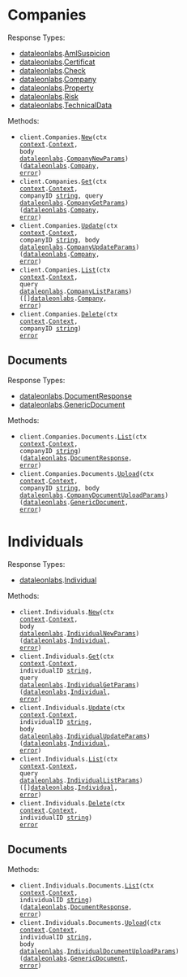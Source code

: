 # Companies

Response Types:

- <a href="https://pkg.go.dev/github.com/dataleonlabs/dataleonlabs-go">dataleonlabs</a>.<a href="https://pkg.go.dev/github.com/dataleonlabs/dataleonlabs-go#AmlSuspicion">AmlSuspicion</a>
- <a href="https://pkg.go.dev/github.com/dataleonlabs/dataleonlabs-go">dataleonlabs</a>.<a href="https://pkg.go.dev/github.com/dataleonlabs/dataleonlabs-go#Certificat">Certificat</a>
- <a href="https://pkg.go.dev/github.com/dataleonlabs/dataleonlabs-go">dataleonlabs</a>.<a href="https://pkg.go.dev/github.com/dataleonlabs/dataleonlabs-go#Check">Check</a>
- <a href="https://pkg.go.dev/github.com/dataleonlabs/dataleonlabs-go">dataleonlabs</a>.<a href="https://pkg.go.dev/github.com/dataleonlabs/dataleonlabs-go#Company">Company</a>
- <a href="https://pkg.go.dev/github.com/dataleonlabs/dataleonlabs-go">dataleonlabs</a>.<a href="https://pkg.go.dev/github.com/dataleonlabs/dataleonlabs-go#Property">Property</a>
- <a href="https://pkg.go.dev/github.com/dataleonlabs/dataleonlabs-go">dataleonlabs</a>.<a href="https://pkg.go.dev/github.com/dataleonlabs/dataleonlabs-go#Risk">Risk</a>
- <a href="https://pkg.go.dev/github.com/dataleonlabs/dataleonlabs-go">dataleonlabs</a>.<a href="https://pkg.go.dev/github.com/dataleonlabs/dataleonlabs-go#TechnicalData">TechnicalData</a>

Methods:

- <code title="post /companies">client.Companies.<a href="https://pkg.go.dev/github.com/dataleonlabs/dataleonlabs-go#CompanyService.New">New</a>(ctx <a href="https://pkg.go.dev/context">context</a>.<a href="https://pkg.go.dev/context#Context">Context</a>, body <a href="https://pkg.go.dev/github.com/dataleonlabs/dataleonlabs-go">dataleonlabs</a>.<a href="https://pkg.go.dev/github.com/dataleonlabs/dataleonlabs-go#CompanyNewParams">CompanyNewParams</a>) (<a href="https://pkg.go.dev/github.com/dataleonlabs/dataleonlabs-go">dataleonlabs</a>.<a href="https://pkg.go.dev/github.com/dataleonlabs/dataleonlabs-go#Company">Company</a>, <a href="https://pkg.go.dev/builtin#error">error</a>)</code>
- <code title="get /companies/{company_id}">client.Companies.<a href="https://pkg.go.dev/github.com/dataleonlabs/dataleonlabs-go#CompanyService.Get">Get</a>(ctx <a href="https://pkg.go.dev/context">context</a>.<a href="https://pkg.go.dev/context#Context">Context</a>, companyID <a href="https://pkg.go.dev/builtin#string">string</a>, query <a href="https://pkg.go.dev/github.com/dataleonlabs/dataleonlabs-go">dataleonlabs</a>.<a href="https://pkg.go.dev/github.com/dataleonlabs/dataleonlabs-go#CompanyGetParams">CompanyGetParams</a>) (<a href="https://pkg.go.dev/github.com/dataleonlabs/dataleonlabs-go">dataleonlabs</a>.<a href="https://pkg.go.dev/github.com/dataleonlabs/dataleonlabs-go#Company">Company</a>, <a href="https://pkg.go.dev/builtin#error">error</a>)</code>
- <code title="put /companies/{company_id}">client.Companies.<a href="https://pkg.go.dev/github.com/dataleonlabs/dataleonlabs-go#CompanyService.Update">Update</a>(ctx <a href="https://pkg.go.dev/context">context</a>.<a href="https://pkg.go.dev/context#Context">Context</a>, companyID <a href="https://pkg.go.dev/builtin#string">string</a>, body <a href="https://pkg.go.dev/github.com/dataleonlabs/dataleonlabs-go">dataleonlabs</a>.<a href="https://pkg.go.dev/github.com/dataleonlabs/dataleonlabs-go#CompanyUpdateParams">CompanyUpdateParams</a>) (<a href="https://pkg.go.dev/github.com/dataleonlabs/dataleonlabs-go">dataleonlabs</a>.<a href="https://pkg.go.dev/github.com/dataleonlabs/dataleonlabs-go#Company">Company</a>, <a href="https://pkg.go.dev/builtin#error">error</a>)</code>
- <code title="get /companies">client.Companies.<a href="https://pkg.go.dev/github.com/dataleonlabs/dataleonlabs-go#CompanyService.List">List</a>(ctx <a href="https://pkg.go.dev/context">context</a>.<a href="https://pkg.go.dev/context#Context">Context</a>, query <a href="https://pkg.go.dev/github.com/dataleonlabs/dataleonlabs-go">dataleonlabs</a>.<a href="https://pkg.go.dev/github.com/dataleonlabs/dataleonlabs-go#CompanyListParams">CompanyListParams</a>) ([]<a href="https://pkg.go.dev/github.com/dataleonlabs/dataleonlabs-go">dataleonlabs</a>.<a href="https://pkg.go.dev/github.com/dataleonlabs/dataleonlabs-go#Company">Company</a>, <a href="https://pkg.go.dev/builtin#error">error</a>)</code>
- <code title="delete /companies/{company_id}">client.Companies.<a href="https://pkg.go.dev/github.com/dataleonlabs/dataleonlabs-go#CompanyService.Delete">Delete</a>(ctx <a href="https://pkg.go.dev/context">context</a>.<a href="https://pkg.go.dev/context#Context">Context</a>, companyID <a href="https://pkg.go.dev/builtin#string">string</a>) <a href="https://pkg.go.dev/builtin#error">error</a></code>

## Documents

Response Types:

- <a href="https://pkg.go.dev/github.com/dataleonlabs/dataleonlabs-go">dataleonlabs</a>.<a href="https://pkg.go.dev/github.com/dataleonlabs/dataleonlabs-go#DocumentResponse">DocumentResponse</a>
- <a href="https://pkg.go.dev/github.com/dataleonlabs/dataleonlabs-go">dataleonlabs</a>.<a href="https://pkg.go.dev/github.com/dataleonlabs/dataleonlabs-go#GenericDocument">GenericDocument</a>

Methods:

- <code title="get /companies/{company_id}/documents">client.Companies.Documents.<a href="https://pkg.go.dev/github.com/dataleonlabs/dataleonlabs-go#CompanyDocumentService.List">List</a>(ctx <a href="https://pkg.go.dev/context">context</a>.<a href="https://pkg.go.dev/context#Context">Context</a>, companyID <a href="https://pkg.go.dev/builtin#string">string</a>) (<a href="https://pkg.go.dev/github.com/dataleonlabs/dataleonlabs-go">dataleonlabs</a>.<a href="https://pkg.go.dev/github.com/dataleonlabs/dataleonlabs-go#DocumentResponse">DocumentResponse</a>, <a href="https://pkg.go.dev/builtin#error">error</a>)</code>
- <code title="post /companies/{company_id}/documents">client.Companies.Documents.<a href="https://pkg.go.dev/github.com/dataleonlabs/dataleonlabs-go#CompanyDocumentService.Upload">Upload</a>(ctx <a href="https://pkg.go.dev/context">context</a>.<a href="https://pkg.go.dev/context#Context">Context</a>, companyID <a href="https://pkg.go.dev/builtin#string">string</a>, body <a href="https://pkg.go.dev/github.com/dataleonlabs/dataleonlabs-go">dataleonlabs</a>.<a href="https://pkg.go.dev/github.com/dataleonlabs/dataleonlabs-go#CompanyDocumentUploadParams">CompanyDocumentUploadParams</a>) (<a href="https://pkg.go.dev/github.com/dataleonlabs/dataleonlabs-go">dataleonlabs</a>.<a href="https://pkg.go.dev/github.com/dataleonlabs/dataleonlabs-go#GenericDocument">GenericDocument</a>, <a href="https://pkg.go.dev/builtin#error">error</a>)</code>

# Individuals

Response Types:

- <a href="https://pkg.go.dev/github.com/dataleonlabs/dataleonlabs-go">dataleonlabs</a>.<a href="https://pkg.go.dev/github.com/dataleonlabs/dataleonlabs-go#Individual">Individual</a>

Methods:

- <code title="post /individuals">client.Individuals.<a href="https://pkg.go.dev/github.com/dataleonlabs/dataleonlabs-go#IndividualService.New">New</a>(ctx <a href="https://pkg.go.dev/context">context</a>.<a href="https://pkg.go.dev/context#Context">Context</a>, body <a href="https://pkg.go.dev/github.com/dataleonlabs/dataleonlabs-go">dataleonlabs</a>.<a href="https://pkg.go.dev/github.com/dataleonlabs/dataleonlabs-go#IndividualNewParams">IndividualNewParams</a>) (<a href="https://pkg.go.dev/github.com/dataleonlabs/dataleonlabs-go">dataleonlabs</a>.<a href="https://pkg.go.dev/github.com/dataleonlabs/dataleonlabs-go#Individual">Individual</a>, <a href="https://pkg.go.dev/builtin#error">error</a>)</code>
- <code title="get /individuals/{individual_id}">client.Individuals.<a href="https://pkg.go.dev/github.com/dataleonlabs/dataleonlabs-go#IndividualService.Get">Get</a>(ctx <a href="https://pkg.go.dev/context">context</a>.<a href="https://pkg.go.dev/context#Context">Context</a>, individualID <a href="https://pkg.go.dev/builtin#string">string</a>, query <a href="https://pkg.go.dev/github.com/dataleonlabs/dataleonlabs-go">dataleonlabs</a>.<a href="https://pkg.go.dev/github.com/dataleonlabs/dataleonlabs-go#IndividualGetParams">IndividualGetParams</a>) (<a href="https://pkg.go.dev/github.com/dataleonlabs/dataleonlabs-go">dataleonlabs</a>.<a href="https://pkg.go.dev/github.com/dataleonlabs/dataleonlabs-go#Individual">Individual</a>, <a href="https://pkg.go.dev/builtin#error">error</a>)</code>
- <code title="put /individuals/{individual_id}">client.Individuals.<a href="https://pkg.go.dev/github.com/dataleonlabs/dataleonlabs-go#IndividualService.Update">Update</a>(ctx <a href="https://pkg.go.dev/context">context</a>.<a href="https://pkg.go.dev/context#Context">Context</a>, individualID <a href="https://pkg.go.dev/builtin#string">string</a>, body <a href="https://pkg.go.dev/github.com/dataleonlabs/dataleonlabs-go">dataleonlabs</a>.<a href="https://pkg.go.dev/github.com/dataleonlabs/dataleonlabs-go#IndividualUpdateParams">IndividualUpdateParams</a>) (<a href="https://pkg.go.dev/github.com/dataleonlabs/dataleonlabs-go">dataleonlabs</a>.<a href="https://pkg.go.dev/github.com/dataleonlabs/dataleonlabs-go#Individual">Individual</a>, <a href="https://pkg.go.dev/builtin#error">error</a>)</code>
- <code title="get /individuals">client.Individuals.<a href="https://pkg.go.dev/github.com/dataleonlabs/dataleonlabs-go#IndividualService.List">List</a>(ctx <a href="https://pkg.go.dev/context">context</a>.<a href="https://pkg.go.dev/context#Context">Context</a>, query <a href="https://pkg.go.dev/github.com/dataleonlabs/dataleonlabs-go">dataleonlabs</a>.<a href="https://pkg.go.dev/github.com/dataleonlabs/dataleonlabs-go#IndividualListParams">IndividualListParams</a>) ([]<a href="https://pkg.go.dev/github.com/dataleonlabs/dataleonlabs-go">dataleonlabs</a>.<a href="https://pkg.go.dev/github.com/dataleonlabs/dataleonlabs-go#Individual">Individual</a>, <a href="https://pkg.go.dev/builtin#error">error</a>)</code>
- <code title="delete /individuals/{individual_id}">client.Individuals.<a href="https://pkg.go.dev/github.com/dataleonlabs/dataleonlabs-go#IndividualService.Delete">Delete</a>(ctx <a href="https://pkg.go.dev/context">context</a>.<a href="https://pkg.go.dev/context#Context">Context</a>, individualID <a href="https://pkg.go.dev/builtin#string">string</a>) <a href="https://pkg.go.dev/builtin#error">error</a></code>

## Documents

Methods:

- <code title="get /individuals/{individual_id}/documents">client.Individuals.Documents.<a href="https://pkg.go.dev/github.com/dataleonlabs/dataleonlabs-go#IndividualDocumentService.List">List</a>(ctx <a href="https://pkg.go.dev/context">context</a>.<a href="https://pkg.go.dev/context#Context">Context</a>, individualID <a href="https://pkg.go.dev/builtin#string">string</a>) (<a href="https://pkg.go.dev/github.com/dataleonlabs/dataleonlabs-go">dataleonlabs</a>.<a href="https://pkg.go.dev/github.com/dataleonlabs/dataleonlabs-go#DocumentResponse">DocumentResponse</a>, <a href="https://pkg.go.dev/builtin#error">error</a>)</code>
- <code title="post /individuals/{individual_id}/documents">client.Individuals.Documents.<a href="https://pkg.go.dev/github.com/dataleonlabs/dataleonlabs-go#IndividualDocumentService.Upload">Upload</a>(ctx <a href="https://pkg.go.dev/context">context</a>.<a href="https://pkg.go.dev/context#Context">Context</a>, individualID <a href="https://pkg.go.dev/builtin#string">string</a>, body <a href="https://pkg.go.dev/github.com/dataleonlabs/dataleonlabs-go">dataleonlabs</a>.<a href="https://pkg.go.dev/github.com/dataleonlabs/dataleonlabs-go#IndividualDocumentUploadParams">IndividualDocumentUploadParams</a>) (<a href="https://pkg.go.dev/github.com/dataleonlabs/dataleonlabs-go">dataleonlabs</a>.<a href="https://pkg.go.dev/github.com/dataleonlabs/dataleonlabs-go#GenericDocument">GenericDocument</a>, <a href="https://pkg.go.dev/builtin#error">error</a>)</code>

